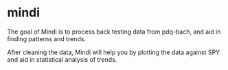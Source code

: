 # mindi
The goal of Mindi is to process back testing data from pdq-bach, and aid in finding patterns and trends.

After cleaning the data, Mindi will help you by plotting the data against SPY and aid in statistical analysis of trends.
